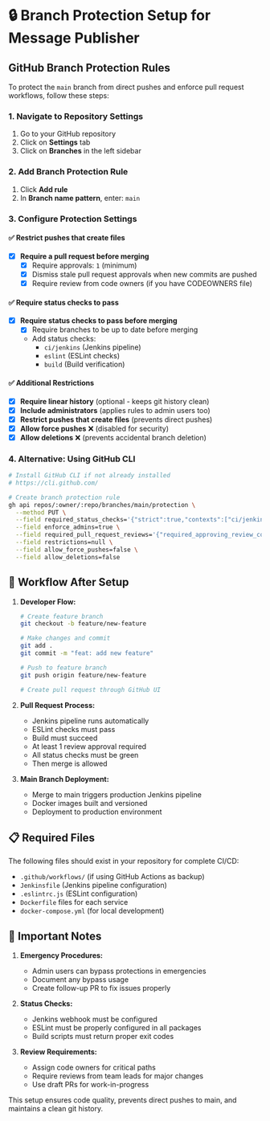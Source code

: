 # 🔒 Branch Protection Setup for Message Publisher

## GitHub Branch Protection Rules

To protect the `main` branch from direct pushes and enforce pull request workflows, follow these steps:

### 1. Navigate to Repository Settings
1. Go to your GitHub repository
2. Click on **Settings** tab
3. Click on **Branches** in the left sidebar

### 2. Add Branch Protection Rule
1. Click **Add rule**
2. In **Branch name pattern**, enter: `main`

### 3. Configure Protection Settings

#### ✅ **Restrict pushes that create files**
- [x] **Require a pull request before merging**
  - [x] Require approvals: `1` (minimum)
  - [x] Dismiss stale pull request approvals when new commits are pushed
  - [x] Require review from code owners (if you have CODEOWNERS file)

#### ✅ **Require status checks to pass**
- [x] **Require status checks to pass before merging**
  - [x] Require branches to be up to date before merging
  - Add status checks:
    - `ci/jenkins` (Jenkins pipeline)
    - `eslint` (ESLint checks)
    - `build` (Build verification)

#### ✅ **Additional Restrictions**
- [x] **Require linear history** (optional - keeps git history clean)
- [x] **Include administrators** (applies rules to admin users too)
- [x] **Restrict pushes that create files** (prevents direct pushes)
- [x] **Allow force pushes** ❌ (disabled for security)
- [x] **Allow deletions** ❌ (prevents accidental branch deletion)

### 4. Alternative: Using GitHub CLI

```bash
# Install GitHub CLI if not already installed
# https://cli.github.com/

# Create branch protection rule
gh api repos/:owner/:repo/branches/main/protection \
  --method PUT \
  --field required_status_checks='{"strict":true,"contexts":["ci/jenkins","eslint","build"]}' \
  --field enforce_admins=true \
  --field required_pull_request_reviews='{"required_approving_review_count":1,"dismiss_stale_reviews":true}' \
  --field restrictions=null \
  --field allow_force_pushes=false \
  --field allow_deletions=false
```

## 🔄 Workflow After Setup

1. **Developer Flow:**
   ```bash
   # Create feature branch
   git checkout -b feature/new-feature
   
   # Make changes and commit
   git add .
   git commit -m "feat: add new feature"
   
   # Push to feature branch
   git push origin feature/new-feature
   
   # Create pull request through GitHub UI
   ```

2. **Pull Request Process:**
   - Jenkins pipeline runs automatically
   - ESLint checks must pass
   - Build must succeed
   - At least 1 review approval required
   - All status checks must be green
   - Then merge is allowed

3. **Main Branch Deployment:**
   - Merge to main triggers production Jenkins pipeline
   - Docker images built and versioned
   - Deployment to production environment

## 📋 Required Files

The following files should exist in your repository for complete CI/CD:

- `.github/workflows/` (if using GitHub Actions as backup)
- `Jenkinsfile` (Jenkins pipeline configuration)
- `.eslintrc.js` (ESLint configuration)
- `Dockerfile` files for each service
- `docker-compose.yml` (for local development)

## 🚨 Important Notes

1. **Emergency Procedures:**
   - Admin users can bypass protections in emergencies
   - Document any bypass usage
   - Create follow-up PR to fix issues properly

2. **Status Checks:**
   - Jenkins webhook must be configured
   - ESLint must be properly configured in all packages
   - Build scripts must return proper exit codes

3. **Review Requirements:**
   - Assign code owners for critical paths
   - Require reviews from team leads for major changes
   - Use draft PRs for work-in-progress

This setup ensures code quality, prevents direct pushes to main, and maintains a clean git history.